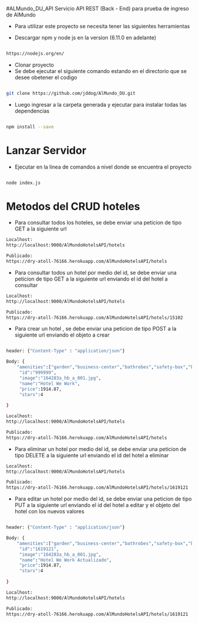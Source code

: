 #ALMundo_DU_API
Servicio API REST (Back - End) para prueba de ingreso de AlMundo


- Para utilizar este proyecto se necesita tener las siguientes herramientas


- Descargar npm y node js en la version (6.11.0 en adelante)

```sh

https://nodejs.org/en/

```


- Clonar proyecto
- Se debe ejecutar el siguiente comando estando en el directorio que se desee obetener el codigo
```sh

git clone https://github.com/jddog/AlMundo_DU.git

```

- Luego ingresar a la carpeta generada y ejecutar para instalar todas las dependencias

```sh

npm install --save

```


# Lanzar Servidor


- Ejecutar en la linea de comandos a nivel donde se encuentra el proyecto

```sh

node index.js

```

# Metodos del CRUD hoteles

- Para consultar todos los hoteles, se debe enviar una peticion de tipo GET a la siguiente url

```sh
Localhost:
http://localhost:9000/AlMundoHotelsAPI/hotels

Publicado:
https://dry-atoll-76166.herokuapp.com/AlMundoHotelsAPI/hotels

```

- Para consultar todos un hotel por medio del id, se debe enviar una peticion de tipo GET a la siguiente url enviando el id del hotel a consultar

```sh
Localhost:
http://localhost:9000/AlMundoHotelsAPI/hotels

Publicado:
https://dry-atoll-76166.herokuapp.com/AlMundoHotelsAPI/hotels/15102

```

- Para crear un hotel , se debe enviar una peticion de tipo POST a la siguiente url enviando el objeto a crear

```sh

header: {"Content-Type" : "application/json"}

Body: {
	"amenities":["garden","business-center","bathrobes","safety-box","beach-pool-facilities"],
	 "id":"999999",
	 "image":"164283a_hb_a_001.jpg",
	 "name":"Hotel We Work",
	 "price":1914.87,
	 "stars":4
	
}

Localhost:
http://localhost:9000/AlMundoHotelsAPI/hotels

Publicado:
https://dry-atoll-76166.herokuapp.com/AlMundoHotelsAPI/hotels

```

- Para eliminar un hotel por medio del id, se debe enviar una peticion de tipo DELETE a la siguiente url enviando el id del hotel a eliminar

```sh
Localhost:
http://localhost:9000/AlMundoHotelsAPI/hotels

Publicado:
https://dry-atoll-76166.herokuapp.com/AlMundoHotelsAPI/hotels/1619121

```

- Para editar un hotel por medio del id, se debe enviar una peticion de tipo PUT a la siguiente url enviando el id del hotel a editar y el objeto del hotel con los nuevos valores

```sh

header: {"Content-Type" : "application/json"}

Body: {
	"amenities":["garden","business-center","bathrobes","safety-box","beach-pool-facilities"],
	 "id":"1619121",
	 "image":"164283a_hb_a_001.jpg",
	 "name":"Hotel We Work Actualizado",
	 "price":1914.87,
	 "stars":4
	
}

Localhost:
http://localhost:9000/AlMundoHotelsAPI/hotels

Publicado:
https://dry-atoll-76166.herokuapp.com/AlMundoHotelsAPI/hotels/1619121

```